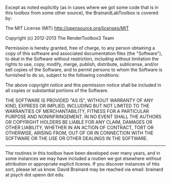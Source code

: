 Except as noted explicitly (as in cases where we got some code that is in this toolbox from some other source), the BrainardLabToolbox is covered by:

The MIT License (MIT)
http://opensource.org/licenses/MIT

Copyright (c) 2012-2013 The RenderToolbox3 Team

Permission is hereby granted, free of charge, to any person obtaining a copy of this software and associated documentation files (the "Software"), to deal in the Software without restriction, including without limitation the rights to use, copy, modify, merge, publish, distribute, sublicense, and/or sell copies of the Software, and to permit persons to whom the Software is furnished to do so, subject to the following conditions:

The above copyright notice and this permission notice shall be included in all copies or substantial portions of the Software.

THE SOFTWARE IS PROVIDED "AS IS", WITHOUT WARRANTY OF ANY KIND, EXPRESS OR IMPLIED, INCLUDING BUT NOT LIMITED TO THE WARRANTIES OF MERCHANTABILITY, FITNESS FOR A PARTICULAR PURPOSE AND NONINFRINGEMENT. IN NO EVENT SHALL THE AUTHORS OR COPYRIGHT HOLDERS BE LIABLE FOR ANY CLAIM, DAMAGES OR OTHER LIABILITY, WHETHER IN AN ACTION OF CONTRACT, TORT OR OTHERWISE, ARISING FROM, OUT OF OR IN CONNECTION WITH THE SOFTWARE OR THE USE OR OTHER DEALINGS IN THE SOFTWARE.

***************

The routines in this toolbox have been developed over many years, and in some instances we may have included a routien we got elsewhere without attribution or appropriate explicit licenes.  If you discover instances of htis sort, please let us know.  David Brainard may be reached via email: brainard at psych dot upenn dot edu.

